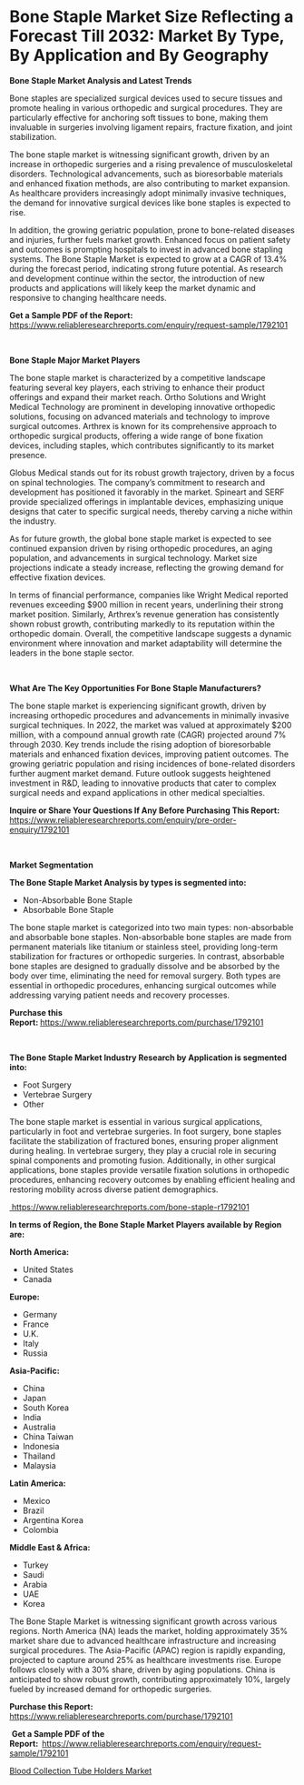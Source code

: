 <p><h1>Bone Staple Market Size Reflecting a Forecast Till 2032: Market By Type, By Application and By Geography</h1></p><p><strong>Bone Staple Market Analysis and Latest Trends</strong></p>
<p><p>Bone staples are specialized surgical devices used to secure tissues and promote healing in various orthopedic and surgical procedures. They are particularly effective for anchoring soft tissues to bone, making them invaluable in surgeries involving ligament repairs, fracture fixation, and joint stabilization.</p><p>The bone staple market is witnessing significant growth, driven by an increase in orthopedic surgeries and a rising prevalence of musculoskeletal disorders. Technological advancements, such as bioresorbable materials and enhanced fixation methods, are also contributing to market expansion. As healthcare providers increasingly adopt minimally invasive techniques, the demand for innovative surgical devices like bone staples is expected to rise.</p><p>In addition, the growing geriatric population, prone to bone-related diseases and injuries, further fuels market growth. Enhanced focus on patient safety and outcomes is prompting hospitals to invest in advanced bone stapling systems. The Bone Staple Market is expected to grow at a CAGR of 13.4% during the forecast period, indicating strong future potential. As research and development continue within the sector, the introduction of new products and applications will likely keep the market dynamic and responsive to changing healthcare needs.</p></p>
<p><strong>Get a Sample PDF of the Report:&nbsp;</strong> <a href="https://www.reliableresearchreports.com/enquiry/request-sample/1792101?utm_campaign=3040&utm_medium=2&utm_source=Github&utm_content=ia&utm_term=04032025&utm_id=bone-staple">https://www.reliableresearchreports.com/enquiry/request-sample/1792101</a></p>
<p>&nbsp;</p>
<p><strong>Bone Staple Major Market Players</strong></p>
<p><p>The bone staple market is characterized by a competitive landscape featuring several key players, each striving to enhance their product offerings and expand their market reach. Ortho Solutions and Wright Medical Technology are prominent in developing innovative orthopedic solutions, focusing on advanced materials and technology to improve surgical outcomes. Arthrex is known for its comprehensive approach to orthopedic surgical products, offering a wide range of bone fixation devices, including staples, which contributes significantly to its market presence.</p><p>Globus Medical stands out for its robust growth trajectory, driven by a focus on spinal technologies. The company’s commitment to research and development has positioned it favorably in the market. Spineart and SERF provide specialized offerings in implantable devices, emphasizing unique designs that cater to specific surgical needs, thereby carving a niche within the industry.</p><p>As for future growth, the global bone staple market is expected to see continued expansion driven by rising orthopedic procedures, an aging population, and advancements in surgical technology. Market size projections indicate a steady increase, reflecting the growing demand for effective fixation devices. </p><p>In terms of financial performance, companies like Wright Medical reported revenues exceeding $900 million in recent years, underlining their strong market position. Similarly, Arthrex’s revenue generation has consistently shown robust growth, contributing markedly to its reputation within the orthopedic domain. Overall, the competitive landscape suggests a dynamic environment where innovation and market adaptability will determine the leaders in the bone staple sector.</p></p>
<p>&nbsp;</p>
<p><strong>What Are The Key Opportunities For Bone Staple Manufacturers?</strong></p>
<p><p>The bone staple market is experiencing significant growth, driven by increasing orthopedic procedures and advancements in minimally invasive surgical techniques. In 2022, the market was valued at approximately $200 million, with a compound annual growth rate (CAGR) projected around 7% through 2030. Key trends include the rising adoption of bioresorbable materials and enhanced fixation devices, improving patient outcomes. The growing geriatric population and rising incidences of bone-related disorders further augment market demand. Future outlook suggests heightened investment in R&D, leading to innovative products that cater to complex surgical needs and expand applications in other medical specialties.</p></p>
<p><strong>Inquire or Share Your Questions If Any Before Purchasing This Report:</strong> <a href="https://www.reliableresearchreports.com/enquiry/pre-order-enquiry/1792101?utm_campaign=3040&utm_medium=2&utm_source=Github&utm_content=ia&utm_term=04032025&utm_id=bone-staple">https://www.reliableresearchreports.com/enquiry/pre-order-enquiry/1792101</a></p>
<p>&nbsp;</p>
<p><strong>Market Segmentation</strong></p>
<p><strong>The Bone Staple Market Analysis by types is segmented into:</strong></p>
<p><ul><li>Non-Absorbable Bone Staple</li><li>Absorbable Bone Staple</li></ul></p>
<p><p>The bone staple market is categorized into two main types: non-absorbable and absorbable bone staples. Non-absorbable bone staples are made from permanent materials like titanium or stainless steel, providing long-term stabilization for fractures or orthopedic surgeries. In contrast, absorbable bone staples are designed to gradually dissolve and be absorbed by the body over time, eliminating the need for removal surgery. Both types are essential in orthopedic procedures, enhancing surgical outcomes while addressing varying patient needs and recovery processes.</p></p>
<p><strong>Purchase this Report:&nbsp;</strong><a href="https://www.reliableresearchreports.com/purchase/1792101?utm_campaign=3040&utm_medium=2&utm_source=Github&utm_content=ia&utm_term=04032025&utm_id=bone-staple">https://www.reliableresearchreports.com/purchase/1792101</a></p>
<p>&nbsp;</p>
<p><strong>The Bone Staple Market Industry Research by Application is segmented into:</strong></p>
<p><ul><li>Foot Surgery</li><li>Vertebrae Surgery</li><li>Other</li></ul></p>
<p><p>The bone staple market is essential in various surgical applications, particularly in foot and vertebrae surgeries. In foot surgery, bone staples facilitate the stabilization of fractured bones, ensuring proper alignment during healing. In vertebrae surgery, they play a crucial role in securing spinal components and promoting fusion. Additionally, in other surgical applications, bone staples provide versatile fixation solutions in orthopedic procedures, enhancing recovery outcomes by enabling efficient healing and restoring mobility across diverse patient demographics.</p></p>
<p><a href="https://www.reliableresearchreports.com/bone-staple-r1792101?utm_campaign=3040&utm_medium=2&utm_source=Github&utm_content=ia&utm_term=04032025&utm_id=bone-staple">&nbsp;https://www.reliableresearchreports.com/bone-staple-r1792101</a></p>
<p><strong>In terms of Region, the Bone Staple Market Players available by Region are:</strong></p>
<p>
    <p> <strong> North America: </strong>
        <ul>
            <li>United States</li>
            <li>Canada</li>
        </ul>
        </p> 
    <p> <strong> Europe: </strong>
        <ul>
            <li>Germany</li>
            <li>France</li>
            <li>U.K.</li>
            <li>Italy</li>
            <li>Russia</li>
        </ul>
        </p> 
    <p> <strong> Asia-Pacific: </strong>
        <ul>
            <li>China</li>
            <li>Japan</li>
            <li>South Korea</li>
            <li>India</li>
            <li>Australia</li>
            <li>China Taiwan</li>
            <li>Indonesia</li>
            <li>Thailand</li>
            <li>Malaysia</li>
        </ul>
        </p> 
    <p> <strong> Latin America: </strong>
        <ul>
            <li>Mexico</li>
            <li>Brazil</li>
            <li>Argentina Korea</li>
            <li>Colombia</li>
        </ul>
        </p> 
    <p> <strong> Middle East & Africa: </strong>
        <ul>
            <li>Turkey</li>
            <li>Saudi</li>
            <li>Arabia</li>
            <li>UAE</li>
            <li>Korea</li>
        </ul>
    </p>
    </p>
<p><p>The Bone Staple Market is witnessing significant growth across various regions. North America (NA) leads the market, holding approximately 35% market share due to advanced healthcare infrastructure and increasing surgical procedures. The Asia-Pacific (APAC) region is rapidly expanding, projected to capture around 25% as healthcare investments rise. Europe follows closely with a 30% share, driven by aging populations. China is anticipated to show robust growth, contributing approximately 10%, largely fueled by increased demand for orthopedic surgeries.</p></p>
<p><strong>Purchase this Report: </strong><a href="https://www.reliableresearchreports.com/purchase/1792101?utm_campaign=3040&utm_medium=2&utm_source=Github&utm_content=ia&utm_term=04032025&utm_id=bone-staple">https://www.reliableresearchreports.com/purchase/1792101</a></p>
<p>&nbsp;<strong>Get a Sample PDF of the Report:&nbsp;&nbsp;</strong><a href="https://www.reliableresearchreports.com/enquiry/request-sample/1792101?utm_campaign=3040&utm_medium=2&utm_source=Github&utm_content=ia&utm_term=04032025&utm_id=bone-staple">https://www.reliableresearchreports.com/enquiry/request-sample/1792101</a></p>
<p><strong></strong></p>
<p><p><a href="https://github.com/boysabotzoc/Market-Research-Report-List-1/blob/main/blood-collection-tube-holders-market.md?utm_campaign=3040&utm_medium=2&utm_source=Github&utm_content=ia&utm_term=04032025&utm_id=bone-staple">Blood Collection Tube Holders Market</a></p></p>